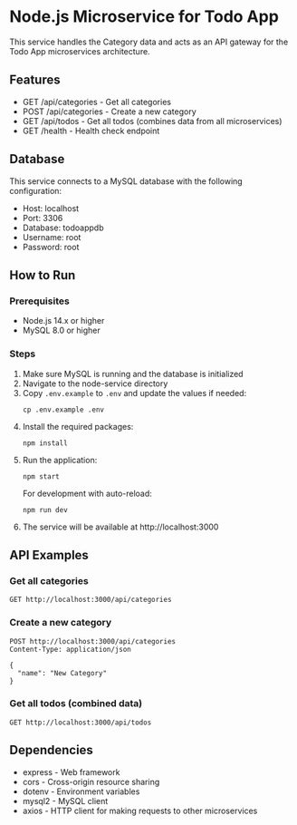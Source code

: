 # Node.js Microservice for Todo App

This service handles the Category data and acts as an API gateway for the Todo App microservices architecture.

## Features

- GET /api/categories - Get all categories
- POST /api/categories - Create a new category
- GET /api/todos - Get all todos (combines data from all microservices)
- GET /health - Health check endpoint

## Database

This service connects to a MySQL database with the following configuration:
- Host: localhost
- Port: 3306
- Database: todoappdb
- Username: root
- Password: root

## How to Run

### Prerequisites

- Node.js 14.x or higher
- MySQL 8.0 or higher

### Steps

1. Make sure MySQL is running and the database is initialized
2. Navigate to the node-service directory
3. Copy `.env.example` to `.env` and update the values if needed:
   ```
   cp .env.example .env
   ```
4. Install the required packages:
   ```
   npm install
   ```
5. Run the application:
   ```
   npm start
   ```
   For development with auto-reload:
   ```
   npm run dev
   ```
6. The service will be available at http://localhost:3000

## API Examples

### Get all categories

```
GET http://localhost:3000/api/categories
```

### Create a new category

```
POST http://localhost:3000/api/categories
Content-Type: application/json

{
  "name": "New Category"
}
```

### Get all todos (combined data)

```
GET http://localhost:3000/api/todos
```

## Dependencies

- express - Web framework
- cors - Cross-origin resource sharing
- dotenv - Environment variables
- mysql2 - MySQL client
- axios - HTTP client for making requests to other microservices

